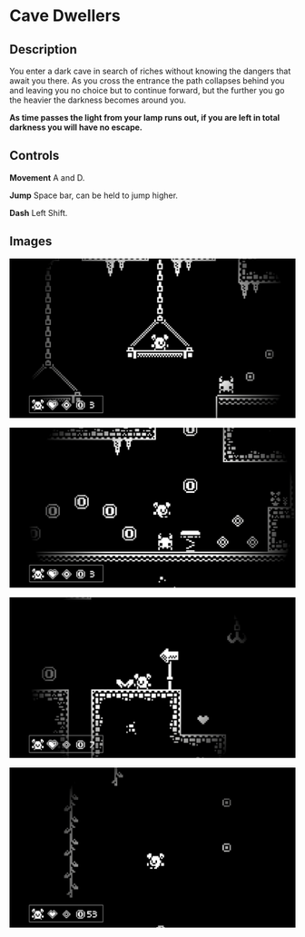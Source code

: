 # Cave Dwellers

## Description

You enter a dark cave in search of riches without knowing the dangers that await you there. As you cross the entrance the path collapses behind you and leaving you no choice but to continue forward, but the further you go the heavier the darkness becomes around you.

**As time passes the light from your lamp runs out, if you are left in total darkness you will have no escape.**

## Controls

**Movement** A and D.

**Jump** Space bar, can be held to jump higher.

**Dash** Left Shift.

## Images

![Screenshot 1](/Assets/PreviewImages/cave_dwellers_img_1.png?raw=true)

![Screenshot 1](/Assets/PreviewImages/cave_dwellers_img_2.png?raw=true)

![Screenshot 1](/Assets/PreviewImages/cave_dwellers_img_3.png?raw=true)

![Screenshot 1](/Assets/PreviewImages/cave_dwellers_img_4.png?raw=true)
